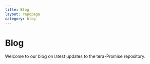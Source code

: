```yaml
---
title: Blog
layout: repopage
category: blog
---
```


# Blog

Welcome to our blog on latest updates to the tera-Promise repository.